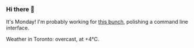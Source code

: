 ### Hi there :wave:

It's Monday! I'm probably working for [this bunch](https://github.com/kohofinancial), polishing a command line interface.

Weather in Toronto: overcast, at +4°C.
